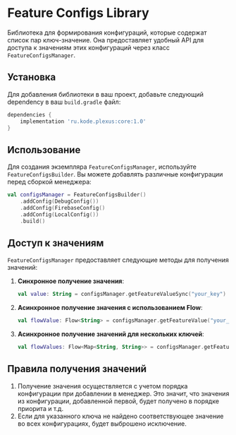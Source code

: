 
# Feature Configs Library

Библиотека для формирования конфигураций, которые содержат список пар ключ-значение. Она предоставляет удобный API для доступа к значениям этих конфигураций через класс `FeatureConfigsManager`.

## Установка

Для добавления библиотеки в ваш проект, добавьте следующий dependency в ваш `build.gradle` файл:

```groovy
dependencies {
    implementation 'ru.kode.plexus:core:1.0'
}
```

## Использование

Для создания экземпляра `FeatureConfigsManager`, используйте `FeatureConfigsBuilder`. Вы можете добавлять различные конфигурации перед сборкой менеджера:

```kotlin
val configsManager = FeatureConfigsBuilder()
    .addConfig(DebugConfig())
    .addConfig(FirebaseConfig()
    .addConfig(LocalConfig())
    .build()
 ```
## Доступ к значениям

`FeatureConfigsManager` предоставляет следующие методы для получения значений:

1. **Синхронное получение значения**:
   ```kotlin
   val value: String = configsManager.getFeatureValueSync("your_key")
   ```
2. **Асинхронное получение значения с использованием Flow**:
   ```kotlin
   val flowValue: Flow<String> = configsManager.getFeatureValue("your_key")
   ```
3. **Асинхронное получение значений для нескольких ключей**:
   ```kotlin
   val flowValues: Flow<Map<String, String>> = configsManager.getFeaturesValue(listOf("your_key1", "your_key2"))
   ```

## Правила получения значений
1. Получение значения осуществляется с учетом порядка конфигурации при добавлении в менеджер. Это значит, что значения из конфигурации, добавленной первой, будет получено в порядке приорита и т.д.
2. Если для указанного ключа не найдено соответствующее значение во всех конфигурациях, будет выброшено исключение.
